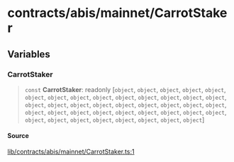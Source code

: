 # contracts/abis/mainnet/CarrotStaker

## Variables

### CarrotStaker

> `const` **CarrotStaker**: readonly [`object`, `object`, `object`, `object`, `object`, `object`, `object`, `object`, `object`, `object`, `object`, `object`, `object`, `object`, `object`, `object`, `object`, `object`, `object`, `object`, `object`, `object`, `object`, `object`, `object`, `object`, `object`, `object`, `object`, `object`, `object`, `object`, `object`, `object`, `object`, `object`, `object`, `object`, `object`, `object`]

#### Source

[lib/contracts/abis/mainnet/CarrotStaker.ts:1](https://github.com/PufferFinance/puffer-sdk/blob/f53ce5c8c68838d336922a0d48246fe792f772d6/lib/contracts/abis/mainnet/CarrotStaker.ts#L1)
